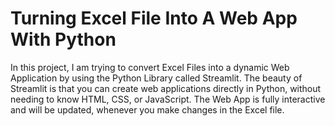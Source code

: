 
# Turning Excel File Into A Web App With Python

In this project, I am trying to convert Excel Files into a dynamic Web Application by using the Python Library called Streamlit. The beauty of Streamlit is that you can create web applications directly in Python, without needing to know HTML, CSS, or JavaScript. The Web App is fully interactive and will be updated, whenever you make changes in the Excel file.

